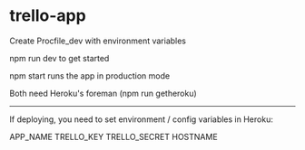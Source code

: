 # trello-app

Create Procfile_dev with environment variables

npm run dev to get started

npm start runs the app in production mode

Both need Heroku's foreman (npm run getheroku)

---------------

If deploying, you need to set environment / config variables in Heroku: 

APP_NAME
TRELLO_KEY
TRELLO_SECRET
HOSTNAME